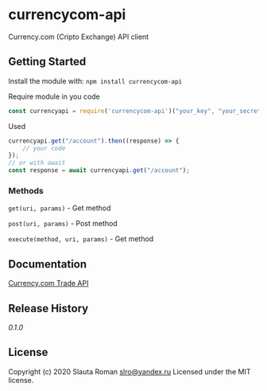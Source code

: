 # currencycom-api

Currency.com (Cripto Exchange) API client

## Getting Started
Install the module with: `npm install currencycom-api`

Require module in you code
```javascript
const currencyapi = require('currencycom-api')("your_key", "your_secret");
```

Used
```javascript
currencyapi.get("/account").then((response) => {
    // your code
});
// or with await
const response = await currencyapi.get("/account");
```

### Methods
`get(uri, params)` - Get method

`post(uri, params)` - Post method

`execute(method, uri, params)` - Get method

## Documentation
[Currency.com Trade API](https://currency.com/ru/api)

## Release History
_0.1.0_

## License
Copyright (c) 2020 Slauta Roman <slro@yandex.ru> 
Licensed under the MIT license.